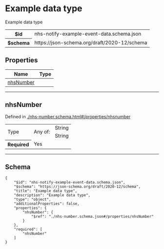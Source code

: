 

# Example data type

<p>Example data type</p>

<table>
<tbody>
<tr><th>$id</th><td>nhs-notify-example-event-data.schema.json</td></tr>
<tr><th>$schema</th><td>https://json-schema.org/draft/2020-12/schema</td></tr>
</tbody>
</table>

## Properties

<table class="jssd-properties-table"><thead><tr><th colspan="2">Name</th><th>Type</th></tr></thead><tbody><tr><td colspan="2"><a href="#nhsnumber">nhsNumber</a></td><td></td></tr></tbody></table>



<hr />


## nhsNumber

  <p>Defined in <a href="./nhs-number.schema.html#/properties/nhsnumber">./nhs-number.schema.html#/properties/nhsnumber</a></p>

<table class="jssd-property-table">
  <tbody>
    <tr><tr><td rowspan="2">Type</td><td rowspan="2">Any of:</td><td>String</td></tr><tr><td>String</td></tr></tr>
    <tr>
      <th>Required</th>
      <td colspan="2">Yes</td>
    </tr>
    
  </tbody>
</table>









<hr />

## Schema
```
{
    "$id": "nhs-notify-example-event-data.schema.json",
    "$schema": "https://json-schema.org/draft/2020-12/schema",
    "title": "Example data type",
    "description": "Example data type",
    "type": "object",
    "additionalProperties": false,
    "properties": {
        "nhsNumber": {
            "$ref": "./nhs-number.schema.json#/properties/nhsNumber"
        }
    },
    "required": [
        "nhsNumber"
    ]
}
```


